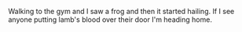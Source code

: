 Walking to the gym and I saw a frog and then it started hailing. If I see anyone putting lamb's blood over their door I'm heading home.

